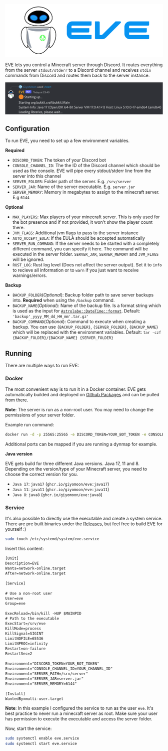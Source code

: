 ![EVE](./assets/logo.png)

EVE lets you control a Minecraft server through Discord. It routes everything from the server `stdout/stderr` to a Discord channel and receives `stdin` commands from Discord and routes them back to the server instance.

![Example](./assets/example.png)
## Configuration
To run EVE, you need to set up a few environment variables.

**Required**
- `DISCORD_TOKEN`: The token of your Discord bot
- `CONSOLE_CHANNEL_ID`: The the ID of the Discord channel which should be used as the console. EVE will pipe every stdout/stderr line from the server into this channel
- `SERVER_FOLDER`: Folder path of the server. E.g. `/srv/server`
- `SERVER_JAR`: Name of the server executable. E.g. `server.jar`
- `SERVER_MEMORY`: Memory in megabytes to assign to the minecraft server. E.g `6144`

**Optional**
- `MAX_PLAYERS`: Max players of your minecraft server. This is only used for the bot presence and if not provided, it won't show the player count there.
- `JVM_FLAGS`: Additional jvm flags to pass to the server instance
- `AUTO_ACCEPT_EULA`: If the EULA should be accepted automatically
- `SERVER_RUN_COMMAND`: If the server needs to be started with a completely different command, you can specify it here. The command will be executed in the server folder. `SERVER_JAR`, `SERVER_MEMORY` and `JVM_FLAGS` will be ignored.
- `RUST_LOG`: Rust log level (Does not affect the server output). Set it to `info` to recieve all information or to `warn` if you just want to receive warnings/errors.

**Backup**
- `BACKUP_FOLDER`(_Optional_): Backup folder path to save server backups into. **Required** when using the `/backup` command.
- `BACKUP_NAME`(_Optional_): Name of the backup file. Is a format string which is used as the input for [`Astrolabe::DateTime::format`](https://docs.rs/astrolabe/latest/astrolabe/struct.DateTime.html#method.format). Default: `'backup'_yyyy_MM_dd_HH_mm'.tar.gz'`
- `BACKUP_COMMAND`(_Optional_): Command to execute when creating a backup. You can use `{BACKUP_FOLDER}`, `{SERVER_FOLDER}`, `{BACKUP_NAME}` which will be replaced with the environment variables. Default: `tar -czf {BACKUP_FOLDER}/{BACKUP_NAME} {SERVER_FOLDER}`

## Running
There are multiple ways to run EVE:
### Docker
The most convenient way is to run it in a Docker container. EVE gets automatically builded and deployed on [Github Packages](https://github.com/GiyoMoon/EVE/pkgs/container/eve) and can be pulled from there.

**Note**: The server is run as a non-root user. You may need to change the permissions of your server folder.

Example run command:
```bash
docker run -d -p 25565:25565 -e DISCORD_TOKEN=YOUR_BOT_TOKEN -e CONSOLE_CHANNEL_ID=YOUR_CHANNEL_ID-e SERVER_PATH=/eve/server -e SERVER_JAR=server.jar -e SERVER_MEMORY=6144 -v /srv/server:/eve/server --name EVE ghcr.io/giyomoon/eve:java17
```
Additional ports can be mapped if you are running a dynmap for example.

**Java version**

EVE gets build for three different Java versions. Java 17, 11 and 8. Depending on the version/type of your Minecraft server, you need to choose the correct version for you.

- `Java 17`: `java17` (`ghcr.io/giyomoon/eve:java17`)
- `Java 11`: `java11` (`ghcr.io/giyomoon/eve:java11`)
- `Java 8`: `java8` (`ghcr.io/giyomoon/eve:java8`)

### Service
It's also possible to directly use the executable and create a system service. There are pre built binaries under the [Releases](https://github.com/GiyoMoon/EVE/releases), but feel free to build EVE for yourself :)
```bash
sudo touch /etc/systemd/system/eve.service
```
Insert this content:
```
[Unit]
Description=EVE
Wants=network-online.target
After=network-online.target

[Service]

# Use a non-root user
User=eve
Group=eve

ExecReload=/bin/kill -HUP $MAINPID
# Path to the executable
ExecStart=/srv/eve
KillMode=process
KillSignal=SIGINT
LimitNOFILE=65536
LimitNPROC=infinity
Restart=on-failure
RestartSec=2

Environment="DISCORD_TOKEN=YOUR_BOT_TOKEN"
Environment="CONSOLE_CHANNEL_ID=YOUR_CHANNEL_ID"
Environment="SERVER_PATH=/srv/server"
Environment="SERVER_JAR=server.jar"
Environment="SERVER_MEMORY=6144"

[Install]
WantedBy=multi-user.target
```
**Note**: In this example I configured the service to run as the user `eve`. It's best practice to never run a minecraft server as root. Make sure your user has permission to execute the executable and access the server folder.

Now, start the service:
```bash
sudo systemctl enable eve.service
sudo systemctl start eve.service
```
